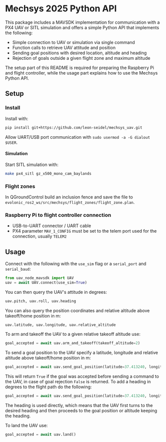 # Mechsys 2025 Python API
This package includes a MAVSDK implementation for communication with a PX4 UAV or SITL simulation and offers a simple Python API that implements the following:

- Simple connection to UAV or simulation via single command
- Function calls to retrieve UAV attitude and position
- Sending goal positions with desired location, altitude and heading
- Rejection of goals outside a given flight zone and maximum altitude

The setup part of this README is required for preparing the Raspberry Pi and flight controller, while the usage part explains how to use the Mechsys Python API.

## Setup
### Install 
Install with:
```sh
pip install git+https://github.com/leon-seidel/mechsys_uav.git
```

Allow UART/USB port communication with `sudo usermod -a -G dialout $USER`. 

#### Simulation
Start SITL simulation with:
```sh
make px4_sitl gz_x500_mono_cam_baylands
```

### Flight zones
In QGroundControl build an inclusion fence and save the file to `evolonic_ros2_ws/src/mechsys/flight_zones/flight_zone.plan`.

### Raspberry Pi to flight controller connection
- USB-to-UART connector / UART cable
- PX4 parameter `MAV_1_CONFIG` must be set to the telem port used for the connection, usually `TELEM2`


## Usage
Connect with the following with the `use_sim` flag or a `serial_port` and `serial_baud`:
```py
from uav_node_mavsdk import UAV
uav = await UAV.connect(use_sim=True)
```

You can then query the UAV's attitude in degrees:
```py
uav.pitch, uav.roll, uav.heading
```

You can also query the position coordinates and relative altitude above takeoff/home position in m:
```py
uav.latitude, uav.longitude, uav.relative_altitude
```

To arm and takeoff the UAV to a given relative takeoff altitude use:
```py
goal_accepted = await uav.arm_and_takeoff(takeoff_altitude=2)
```

To send a goal position to the UAV specify a latitude, longitude and relative altitude above takeoff/home position in m: 
```py
goal_accepted = await uav.send_goal_position(latitude=37.413240, longitude=-121.999524, relative_altitude=8)
```

This will return `True` if the goal was accepted before sending a command to the UAV, in case of goal rejection `False` is returned. To add a heading in degrees to the flight path do the following:
```py
goal_accepted = await uav.send_goal_position(latitude=37.413240, longitude=-121.999524, relative_altitude=8, heading=11)
```
The heading is used directly, which means that the UAV first turns to the desired heading and then proceeds to the goal position or altitude keeping the heading.

To land the UAV use:
```py
goal_accepted = await uav.land()
```
